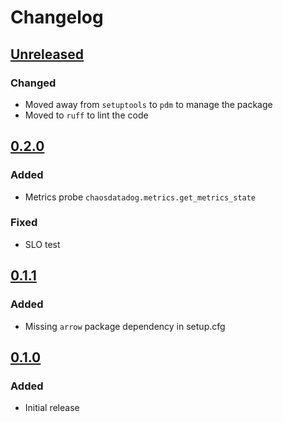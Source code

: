 # Changelog

## [Unreleased][]

[Unreleased]: https://github.com/chaostoolkit-incubator/chaostoolkit-datadog/compare/0.2.0...HEAD

### Changed

* Moved away from `setuptools` to `pdm` to manage the package
* Moved to `ruff` to lint the code

## [0.2.0][]

[0.2.0]: https://github.com/chaostoolkit-incubator/chaostoolkit-datadog/compare/0.1.1...0.2.0

### Added

* Metrics probe `chaosdatadog.metrics.get_metrics_state`

### Fixed

* SLO test

## [0.1.1][]

[0.1.1]: https://github.com/chaostoolkit-incubator/chaostoolkit-datadog/compare/0.1.0...0.1.1

### Added

- Missing `arrow` package dependency in setup.cfg

## [0.1.0][]

[0.1.0]: https://github.com/chaostoolkit-incubator/chaostoolkit-datadog/tree/0.1.0

### Added

-   Initial release
